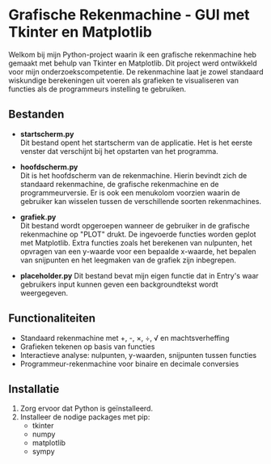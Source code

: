 # Grafische Rekenmachine - GUI met Tkinter en Matplotlib

Welkom bij mijn Python-project waarin ik een grafische rekenmachine heb gemaakt met behulp van Tkinter en Matplotlib. Dit project werd ontwikkeld voor mijn onderzoekscompetentie. De rekenmachine laat je zowel standaard wiskundige berekeningen uit voeren als grafieken te visualiseren van functies als de programmeurs instelling te gebruiken.

## Bestanden

- **startscherm.py**  
  Dit bestand opent het startscherm van de applicatie. Het is het eerste venster dat verschijnt bij het opstarten van het programma.

- **hoofdscherm.py**  
  Dit is het hoofdscherm van de rekenmachine. Hierin bevindt zich de standaard rekenmachine, de grafische rekenmachine en de programmeurversie. Er is ook een menukolom voorzien waarin de gebruiker kan wisselen tussen de verschillende soorten rekenmachines.

- **grafiek.py**  
  Dit bestand wordt opgeroepen wanneer de gebruiker in de grafische rekenmachine op "PLOT" drukt. De ingevoerde functies worden geplot met Matplotlib. Extra functies zoals het berekenen van nulpunten, het opvragen van een y-waarde voor een bepaalde x-waarde, het bepalen van snijpunten en het leegmaken van de grafiek zijn inbegrepen.

- **placeholder.py**
  Dit bestand bevat mijn eigen functie dat in Entry's waar gebruikers input kunnen geven een backgroundtekst wordt weergegeven. 

## Functionaliteiten

-  Standaard rekenmachine met +, -, ×, ÷, √ en machtsverheffing
-  Grafieken tekenen op basis van functies 
-  Interactieve analyse: nulpunten, y-waarden, snijpunten tussen functies
-  Programmeur-rekenmachine voor binaire en decimale conversies

## Installatie

1. Zorg ervoor dat Python is geïnstalleerd.
2. Installeer de nodige packages met pip:
   - tkinter
   - numpy
   - matplotlib
   - sympy

